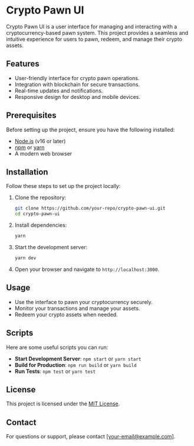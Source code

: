 
# Crypto Pawn UI

Crypto Pawn UI is a user interface for managing and interacting with a cryptocurrency-based pawn system. This project provides a seamless and intuitive experience for users to pawn, redeem, and manage their crypto assets.

## Features

- User-friendly interface for crypto pawn operations.
- Integration with blockchain for secure transactions.
- Real-time updates and notifications.
- Responsive design for desktop and mobile devices.

## Prerequisites

Before setting up the project, ensure you have the following installed:

- [Node.js](https://nodejs.org/) (v16 or later)
- [npm](https://www.npmjs.com/) or [yarn](https://yarnpkg.com/)
- A modern web browser

## Installation

Follow these steps to set up the project locally:

1. Clone the repository:
   ```bash
   git clone https://github.com/your-repo/crypto-pawn-ui.git
   cd crypto-pawn-ui
   ```

2. Install dependencies:
   ```bash
   yarn 
   ```

3. Start the development server:
   ```bash
   yarn dev
   ```

4. Open your browser and navigate to `http://localhost:3000`.

## Usage

- Use the interface to pawn your cryptocurrency securely.
- Monitor your transactions and manage your assets.
- Redeem your crypto assets when needed.

## Scripts

Here are some useful scripts you can run:

- **Start Development Server**: `npm start` or `yarn start`
- **Build for Production**: `npm run build` or `yarn build`
- **Run Tests**: `npm test` or `yarn test`

## License

This project is licensed under the [MIT License](LICENSE).

## Contact

For questions or support, please contact [your-email@example.com].

